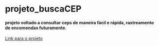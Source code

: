 # projeto_buscaCEP
<h4>projeto voltado a consultar ceps de maneira fácil e rápida, rastreamento de encomendas futuramente.</h4>
<a target="_blank" href="https://upbeat-euler-e378a0.netlify.app">Link para o projeto</a>
<img src = "https://www.imagemhost.com.br/images/2021/02/22/busca-cep.png" alt="">
<img src = "https://www.imagemhost.com.br/images/2021/02/22/busca.jpg" alt="">


